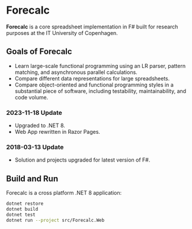 ﻿# Forecalc

**Forecalc** is a core spreadsheet implementation in F# built for research purposes at the IT University of Copenhagen.

## Goals of **Forecalc**

* Learn large-scale functional programming using an LR parser, pattern matching, and asynchronous parallel calculations.
* Compare different data representations for large spreadsheets.
* Compare object-oriented and functional programming styles in a substantial piece of software, including testability, maintainability, and code volume.

### 2023-11-18 Update

* Upgraded to .NET 8.
* Web App rewritten in Razor Pages.

### 2018-03-13 Update

* Solution and projects upgraded for latest version of F#.

## Build and Run

Forecalc is a cross platform .NET 8 application:

```bash
dotnet restore
dotnet build
dotnet test
dotnet run --project src/Forecalc.Web
```
